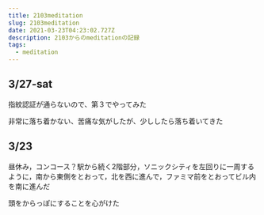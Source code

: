 ```yaml
---
title: 2103meditation
slug: 2103meditation
date: 2021-03-23T04:23:02.727Z
description: 2103からのmeditationの記録
tags:
  - meditation
---
```

## 3/27-sat

指紋認証が通らないので、第３でやってみた

非常に落ち着かない、苦痛な気がしたが、少ししたら落ち着いてきた

## 3/23

昼休み，コンコース？駅から続く2階部分，ソニックシティを左回りに一周するように，南から東側をとおって，北を西に進んで，ファミマ前をとおってビル内を南に進んだ

頭をからっぽにすることを心がけた